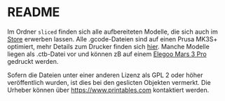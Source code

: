# README

Im Ordner `sliced` finden sich alle aufbereiteten Modelle, die sich auch im [Store](https://nerdwana-shop.de) erwerben lassen. Alle .gcode-Dateien sind auf einen Prusa MK3S+ optimiert, mehr Details zum Drucker finden sich [hier](https://www.prusa3d.com/de/). Manche Modelle liegen als .ctb-Datei vor und können zB auf einem [Elegoo Mars 3 Pro](https://eu.elegoo.com/de/products/elegoo-mars-3-pro-4k-mono-lcd-3d-printer) gedruckt werden.

Sofern die Dateien unter einer anderen Lizenz als GPL 2 oder höher veröffentlich wurden, ist dies bei den geslicten Objekten vermerkt. Die Urheber können über https://www.printables.com kontaktiert werden.